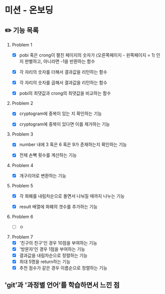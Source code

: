 # 미션 - 온보딩

## ✏️ 기능 목록

1. Problem 1
   - [X] pobi 혹은 crong이 펼친 페이지의 숫자가 (오른쪽페이지 - 왼쪽페이지 = 1) 인지 판별하고, 아니라면 -1을 반환하는 함수
   - [X] 각 자리의 숫자를 더해서 결과값을 리턴하는 함수
   - [X] 각 자리의 숫자를 곱해서 결과값을 리턴하는 함수
   - [X] pobi의 최댓값과 crong의 최댓값을 비교하는 함수
   

2. Problem 2 
   - [X] cryptogram에 중복이 있는 지 확인하는 기능
   - [X] cryptogram에 중복이 있다면 이를 제거하는 기능
   

3. Problem 3
   - [X] number 내에 3 혹은 6 혹은 9가 존재하는지 확인하는 기능
   - [X] 전체 손뼉 횟수를 계산하는 기능


4. Problem 4 
   - [X] 개구리어로 변환하는 기능
   

5. Problem 5 
   - [X] 각 화폐를 내림차순으로 돌면서 나눠질 때까지 나누는 기능
   - [X] result 배열에 화폐의 갯수를 추가하는 기능
   

6. Problem 6
   - [ ] ㅇ
   

7. Problem 7
   - [X] '친구의 친구'인 경우 10점을 부여하는 기능
   - [X] '방문자'인 경우 1점을 부여하는 기능
   - [X] 결과값을 내림차순으로 정렬하는 기능
   - [X] 최대 5명을 return하는 기능
   - [X] 추천 점수가 같은 경우 이름순으로 정렬하는 기능

## 'git’과 '과정별 언어’를 학습하면서 느낀 점
